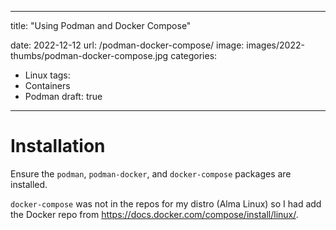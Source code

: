 ---
title: "Using Podman and Docker Compose"

date: 2022-12-12
url: /podman-docker-compose/
image: images/2022-thumbs/podman-docker-compose.jpg
categories:
  - Linux
tags:
  - Containers
  - Podman
draft: true
-----

# Installation
Ensure the `podman`, `podman-docker`, and `docker-compose` packages are installed.

`docker-compose` was not in the repos for my distro (Alma Linux) so I had add the Docker repo from https://docs.docker.com/compose/install/linux/.




